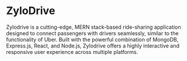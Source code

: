 # ZyloDrive
Zylodrive is a cutting-edge, MERN stack-based ride-sharing application designed to connect passengers with drivers seamlessly, similar to the functionality of Uber. Built with the powerful combination of MongoDB, Express.js, React, and Node.js, Zylodrive offers a highly interactive and responsive user experience across multiple platforms.
